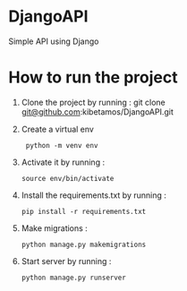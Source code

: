 # DjangoAPI

  Simple API using Django
# How to run the project
1. Clone the project by running :
       git clone git@github.com:kibetamos/DjangoAPI.git 
  2. Create a virtual env
     
          python -m venv env
     
  4. Activate it by running :
     
         source env/bin/activate
   
6. Install the requirements.txt by running :
   
       pip install -r requirements.txt

8. Make migrations :

       python manage.py makemigrations
   
9. Start server by running :
    
       python manage.py runserver 
